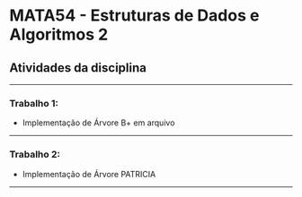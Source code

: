 # MATA54 - Estruturas de Dados e Algoritmos 2
## Atividades da disciplina 

---
### Trabalho 1: 
* Implementação de Árvore B+ em arquivo
---
### Trabalho 2:
* Implementação de Árvore PATRICIA
---
